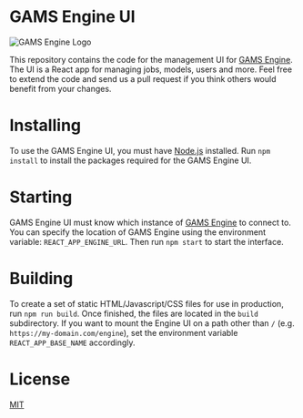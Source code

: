 # GAMS Engine UI
![GAMS Engine Logo](https://gams.com/engine/assets/images/logo-bg-dark.png)

This repository contains the code for the management UI for [GAMS Engine](https://gams.com/engine). The UI is a React app for managing jobs, models, users and more. Feel free to extend the code and send us a pull request if you think others would benefit from your changes.

# Installing
To use the GAMS Engine UI, you must have [Node.js](https://nodejs.org) installed. Run `npm install` to install the packages required for the GAMS Engine UI.

# Starting
GAMS Engine UI must know which instance of [GAMS Engine](https://gams.com/engine) to connect to. You can specify the location of GAMS Engine using the environment variable: `REACT_APP_ENGINE_URL`. Then run `npm start` to start the interface.

# Building
To create a set of static HTML/Javascript/CSS files for use in production, run `npm run build`. Once finished, the files are located in the `build` subdirectory. If you want to mount the Engine UI on a path other than `/` (e.g. `https://my-domain.com/engine`), set the environment variable `REACT_APP_BASE_NAME` accordingly.

# License
[MIT](https://github.com/gams-dev/engine-ui/blob/master/LICENSE)
